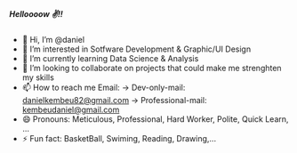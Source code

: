   ##### Helloooow ✌️!!

- 👋 Hi, I’m @daniel
- 👀 I’m interested in Sotfware Development & Graphic/UI Design
- 🌱 I’m currently learning Data Science & Analysis
- 💞️ I’m looking to collaborate on projects that could make me strenghten my skills
- 📫 How to reach me Email:
  -> Dev-only-mail: danielkembeu82@gmail.com
  -> Professional-mail: kembeudaniel@gmail.com
- 😄 Pronouns: Meticulous, Professional, Hard Worker, Polite, Quick Learn, ...
- ⚡ Fun fact: BasketBall, Swiming, Reading, Drawing,...

<!---
danielkembeu/danielkembeu is a ✨ special ✨ repository because its `README.md` (this file) appears on your GitHub profile.
You can click the Preview link to take a look at your changes.
--->
